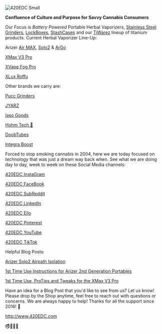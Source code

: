 ![420EDC Small](https://user-images.githubusercontent.com/106893063/172057141-c5c5eb7a-abfd-42fc-aa4c-d714c6a60ee5.png)

**Confluence of Culture and Purpose for Savvy Cannabis Consumers** 

Our Focus is _Battery Powered_ Portable Herbal Vaporizers, [Stainless Steel Grinders](https://www.420edc.com/grinders/), [LockBoxes](https://www.420edc.com/storage-solutions/lockbox/), [StashCases](https://www.420edc.com/storage-solutions/stashcase/) and our [TiWarez](https://www.420edc.com/tiwarez/) lineup of titanium products.  Current Herbal Vaporizer Line-Up:

Arizer [Air MAX](https://www.420edc.com/arizer/air-max/), [Solo2](https://www.420edc.com/arizer/solo-2/) & [ArGo](https://www.420edc.com/arizer/argo/)

[XMax V3 Pro](https://www.420edc.com/xmax/)

[XVape Fog Pro](https://www.420edc.com/topgreen/xvape-fog-pro/)

[XLux Roffu](https://www.420edc.com/search.php?search_query=Roffu&section=product)

Other brands we carry are:

[Pucc Grinders](https://www.420edc.com/grinders/pucc-grinder/) 

[JYARZ](https://www.420edc.com/storage-solutions/jyarz/) 

[Iaso Goods](https://www.420edc.com/iaso-goods/)

[Hohm Tech 🔋](https://www.420edc.com/hohm-tech/)

[DoobTubes](https://www.420edc.com/storage-solutions/doob-tubes/) 

[Integra Boost](https://www.420edc.com/integra/)

Forced to stop smoking cannabis in 2004, here we are today focused on technology that was just a dream way back when.  See what we are doing day to day, week to week on these Social Media channels:

[420EDC InstaGram](https://www.instagram.com/420EDC/)

[420EDC FaceBook](https://www.facebook.com/420edc/)

[420EDC SubReddit](https://www.reddit.com/r/420EDC/)

[420EDC LinkedIn](http://www.linkedin.com/company/420edc)

[420EDC Ello](https://ello.co/420edc)

[420EDC Pinterest](https://www.pinterest.com/420edc/)

[420EDC YouTube](https://www.youtube.com/channel/UCOvhSWkxw90zQ9PVh1ztVJw)

[420EDC TikTok](https://www.tiktok.com/@420edc)

Helpful Blog Posts:

[Arizer Solo2 Airpath Isolation](https://www.420edc.com/blog/arizer-solo2-airpath-isolation/)

[1st Time Use Instructions for Arizer 2nd Generation Portables](https://www.420edc.com/blog/1st-time-use-instructions-for-arizer-2nd-generation-portables/)

[1st Time Use, ProTips and Tweaks for the XMax V3 Pro](https://www.420edc.com/blog/1st-time-use-protips-and-tweaks-for-the-xmax-v3-pro/)

Have an idea for a Blog Post that you'd like to see from us?  Let us know!  Please drop by the Shop anytime, feel free to reach out with questions or concerns.  We are always happy to help!  Thanks for all the support since 2016!  🙏

http://www.420EDC.com

🚭🌲🌳🌴
